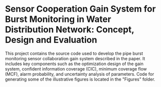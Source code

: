 # Sensor Cooperation Gain System for Burst Monitoring in Water Distribution Network: Concept, Design and Evaluation
This project contains the source code used to develop the pipe burst monitoring sensor collaboration gain system described in the paper. It includes key components such as the optimization design of the gain system, confident information coverage (CIC), minimum coverage flow (MCF), alarm probability, and uncertainty analysis of parameters. Code for generating some of the illustrative figures is located in the "Figures" folder.
